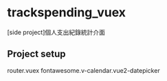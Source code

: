 # trackspending_vuex

[side project]個人支出紀錄統計介面

## Project setup

router.vuex
fontawesome.v-calendar.vue2-datepicker
